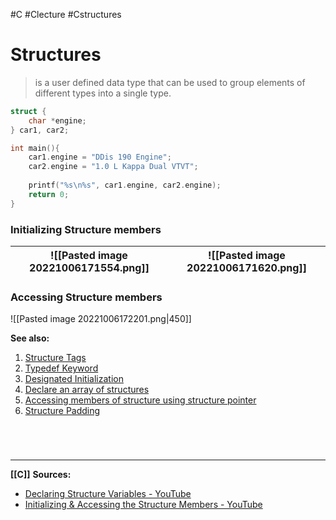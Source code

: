 #C #Clecture #Cstructures 
# Structures
> is a user defined data type that can be used to group elements of different types into a single type.

```C
struct {
	char *engine;
} car1, car2;

int main(){
	car1.engine = "DDis 190 Engine";
	car2.engine = "1.0 L Kappa Dual VTVT";
	
	printf("%s\n%s", car1.engine, car2.engine);
	return 0;
}
```
### Initializing Structure members

| ![[Pasted image 20221006171554.png]] | ![[Pasted image 20221006171620.png]] |
| ------------------------------------ | ------------------------------------ |

### Accessing Structure members
![[Pasted image 20221006172201.png|450]]

**See also:**
1.  [Structure Tags](CSTRUCTUREStypes.md)
2.  [Typedef Keyword](CSTRUCTUREStypedef)
3.  [Designated Initialization](CSTRUCTURESdesignateinitial)
4.  [Declare an array of structures](CSTRUCTURESarraystructure)
5. [Accessing members of structure using structure pointer](CSTRUCTURESpointerstructure)
6. [Structure Padding](CSTRUCTUREpadding)

<br>

# 
---
**[[C]]**
**Sources:**
- [Declaring Structure Variables - YouTube](https://www.youtube.com/watch?v=3pFSbSVIwKU&list=PLBlnK6fEyqRhX6r2uhhlubuF5QextdCSM&index=151)
- [Initializing & Accessing the Structure Members - YouTube](https://www.youtube.com/watch?v=2DidKZmwNMo&list=PLBlnK6fEyqRhX6r2uhhlubuF5QextdCSM&index=154)